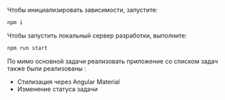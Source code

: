 Чтобы инициализировать зависимости, запустите:

```bash
npm i
```


Чтобы запустить локальный сервер разработки, выполните:

```bash
npm run start
```
По мимо основной задачи реализовать приложение со списком задач также были реализованы :
- Стилизация через Angular Material
- Изменение статуса задачи
